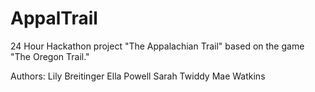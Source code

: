 # AppalTrail
24 Hour Hackathon project "The Appalachian Trail"
based on the game "The Oregon Trail."

Authors:
Lily Breitinger
Ella Powell
Sarah Twiddy
Mae Watkins 
